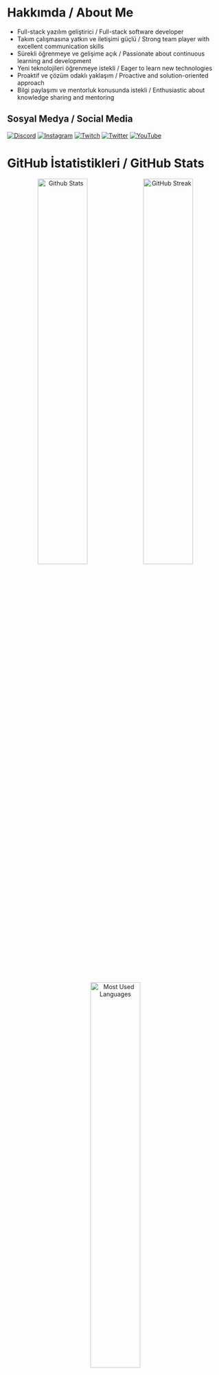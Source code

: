# Hakkımda / About Me

- Full-stack yazılım geliştirici / Full-stack software developer
- Takım çalışmasına yatkın ve iletişimi güçlü / Strong team player with excellent communication skills
- Sürekli öğrenmeye ve gelişime açık / Passionate about continuous learning and development
- Yeni teknolojileri öğrenmeye istekli / Eager to learn new technologies
- Proaktif ve çözüm odaklı yaklaşım / Proactive and solution-oriented approach
- Bilgi paylaşımı ve mentorluk konusunda istekli / Enthusiastic about knowledge sharing and mentoring

## Sosyal Medya / Social Media
[![Discord](https://img.shields.io/badge/Discord-%237289DA.svg?logo=discord&logoColor=white)](https://discord.gg/y68R7arX) 
[![Instagram](https://img.shields.io/badge/Instagram-%23E4405F.svg?logo=Instagram&logoColor=white)](https://instagram.com/polegut/) 
[![Twitch](https://img-shields.io/badge/Twitch-%239146FF.svg?logo=Twitch&logoColor=white)](https://twitch.tv/polegut) 
[![Twitter](https://img.shields.io/badge/Twitter-%231DA1F2.svg?logo=Twitter&logoColor=white)](https://twitter.com/polegut) 
[![YouTube](https://img.shields.io/badge/YouTube-%23FF0000.svg?logo=YouTube&logoColor=white)](https://youtube.com/channel/UCHrgDXcBzj-zxO_zueRr1rg)

# GitHub İstatistikleri / GitHub Stats
<div align="center">
  <img src="https://github-readme-stats.vercel.app/api?username=emirdnz&theme=dark&hide_border=true&include_all_commits=true&count_private=true" width="48%" alt="Github Stats"/>
  <img src="https://github-readme-streak-stats.herokuapp.com/?user=emirdnz&theme=dark&hide_border=true" width="48%" alt="GitHub Streak"/>
  <img src="https://github-readme-stats.vercel.app/api/top-langs/?username=emirdnz&theme=dark&hide_border=true&include_all_commits=true&count_private=true&layout=compact" width="48%" alt="Most Used Languages"/>
</div>

## Projelerim / My Projects

### 1. BUS-TICKET-SYSTEM
- **Türkçe Tanım:** Otobüs biletlerini çevrimiçi satma, rezervasyonları yönetme ve yolcu bilgilerini takip etme platformu.
- **İngilizce Tanım:** Online bus ticket sales, reservation management, and passenger tracking platform.
- **Teknolojiler:** React.js, TypeScript, .NET, SQL Server
- **Durum:** Geliştirme aşamasında
- **Tahmini Bitiş Tarihi:** 30.03.2026

### 2. BANK-SYSTEM
- **Türkçe Tanım:** Hesap açma, bakiye sorgulama, para yatırma/çekme ve müşteri işlemlerini yöneten temel bankacılık modülü.
- **İngilizce Tanım:** Basic banking module for account opening, balance inquiry, deposit/withdrawal, and customer operations.
- **Teknolojiler:** React.js, TypeScript, .NET, SQL Server
- **Durum:** Geliştirme aşamasında
- **Tahmini Bitiş Tarihi:** 30.03.2026

### 3. E-TİCARET PLATFORMU
- **Türkçe Tanım:** Ürün satışı, stok yönetimi ve müşteri takibi için tam bir e-ticaret platformu.
- **İngilizce Tanım:** Complete e-commerce platform for product sales, inventory management, and customer tracking.
- **Teknolojiler:** React.js, TypeScript, .NET, SQL Server
- **Durum:** Planlama aşamasında
- **Tahmini Başlangıç Tarihi:** 01.04.2026

### 4. PORTFÖY YÖNETİMİ
- **Türkçe Tanım:** Kişisel portföy yönetim ve analiz platformu.
- **İngilizce Tanım:** Personal portfolio management and analysis platform.
- **Teknolojiler:** React.js, TypeScript, .NET, SQL Server
- **Durum:** İde fikir aşamasında
- **Tahmini Başlangıç Tarihi:** 01.05.2026
  <tr>
    <td width="50%" valign="top"
        style="background:linear-gradient(135deg,#232526 0%,#414345 100%);
               border:1px solid #30363d;
               border-radius:20px;
               padding:36px 32px;
               margin:0 8px 36px 0;
               box-shadow:0 6px 32px #00000044;">
      <div style="display:flex; align-items:center; gap:16px; margin-bottom:16px;">
        <img src="https://img.icons8.com/ios-filled/40/ffffff/bus.png" alt="Bus Icon"/>
        <span style="color:#fff;
                     font-size:1.6em;
                     font-weight:900;
                     letter-spacing:1px;
                     font-family:Segoe UI,Arial,sans-serif;">
          BUS-TICKET-SYSTEM
        </span>
      </div>
      <hr style="border:0; border-top:2px solid #fff; margin:8px 0 16px 0;">
      <div style="color:#b3bfc9;
                  font-size:1.13em;
                  margin-bottom:8px;
                  font-weight:500;">
        Otobüs biletlerini çevrimiçi satma, rezervasyonları yönetme ve yolcu bilgilerini takip etme platformu.
      </div>
      <div style="color:#b3bfc9;
                  font-size:1.13em;
                  margin-bottom:22px;
                  font-weight:500;">
        Online bus ticket sales, reservation management, and passenger tracking platform.
      </div>
      <div style="margin-bottom:18px; display:flex; gap:6px; flex-wrap:wrap;">
        <img src="https://img.shields.io/badge/React-20232A?style=for-the-badge&logo=react&logoColor=61DAFB"
             alt="React Badge"/>
        <img src="https://img.shields.io/badge/TypeScript-007ACC?style=for-the-badge&logo=typescript&logoColor=white"
             alt="TypeScript Badge"/>
        <img src="https://img.shields.io/badge/.NET-512BD4?style=for-the-badge&logo=dotnet&logoColor=white"
             alt=".NET Badge"/>
        <img src="https://img.shields.io/badge/SQL%20Server-CC2927?style=for-the-badge&logo=microsoft-sql-server&logoColor=white"
             alt="SQL Server Badge"/>
      </div>
      <div>
        <span style="background:#21262d;
                     border-radius:8px;
                     padding:6px 16px;
                     color:#7ee787;
                     font-size:1.08em;
                     font-weight:700;
                     letter-spacing:0.5px;">
          📅 30.03.2026
          <span style="color:#b3bfc9;
                       font-size:0.95em;
                       margin-left:8px;">
            | Tahmini Bitiş / Estimated Finish
          </span>
        </span>
        <div style="margin-top:12px;">
          <img src="https://img.shields.io/badge/Development-grey?style=flat&logo=github"
               alt="Development Badge" style="margin:3px;"/>
          <img src="https://img.shields.io/badge/Yapım%20Aşamasında-007bff?style=flat&logo=github&logoColor=white"
               alt="Yapım Aşamasında Badge" style="margin:3px;"/>
        </div>
      </div>
    </td>
    <td width="50%" valign="top"
        style="background:linear-gradient(135deg,#232526 0%,#414345 100%);
               border:1px solid #30363d;
               border-radius:20px;
               padding:36px 32px;
               margin:0 0 36px 8px;
               box-shadow:0 6px 32px #00000044;">
      <div style="display:flex; align-items:center; gap:16px; margin-bottom:16px;">
        <img src="https://img.icons8.com/ios-filled/40/ffffff/bank.png" alt="bank icon"/>
        <span style="color:#fff;
                     font-size:1.6em;
                     font-weight:900;
                     letter-spacing:1px;
                     font-family:Segoe UI,Arial,sans-serif;">
          BANK-SYSTEM
        </span>
      </div>
      <hr style="border:0; border-top:2px solid #fff; margin:8px 0 16px 0;">
      <div style="color:#b3bfc9;
                  font-size:1.13em;
                  margin-bottom:8px;
                  font-weight:500;">
        Hesap açma, bakiye sorgulama, para yatırma/çekme ve müşteri işlemlerini yöneten temel bankacılık modülü.
      </div>
      <div style="color:#b3bfc9;
                  font-size:1.13em;
                  margin-bottom:22px;
                  font-weight:500;">
        Basic banking module for account opening, balance inquiry, deposit/withdrawal, and customer operations.
      </div>
      <div style="margin-bottom:18px; display:flex; gap:6px; flex-wrap:wrap;">
        <img src="https://img.shields.io/badge/React-20232A?style=for-the-badge&logo=react&logoColor=61DAFB"
             alt="React Badge"/>
        <img src="https://img.shields.io/badge/TypeScript-007ACC?style=for-the-badge&logo=typescript&logoColor=white"
             alt="TypeScript Badge"/>
        <img src="https://img.shields.io/badge/.NET-512BD4?style=for-the-badge&logo=dotnet&logoColor=white"
             alt=".NET Badge"/>
        <img src="https://img.shields.io/badge/SQL%20Server-CC2927?style=for-the-badge&logo=microsoft-sql-server&logoColor=white"
             alt="SQL Server Badge"/>
      </div>
      <div>
        <span style="background:#21262d;
                     border-radius:8px;
                     padding:6px 16px;
                     color:#7ee787;
                     font-size:1.08em;
                     font-weight:700;
                     letter-spacing:0.5px;">
          📅 30.03.2026
          <span style="color:#b3bfc9;
                       font-size:0.95em;
                       margin-left:8px;">
            | Tahmini Bitiş / Estimated Finish
          </span>
        </span>
        <div style="margin-top:12px;">
          <img src="https://img.shields.io/badge/Development-grey?style=flat&logo=github"
               alt="Development Badge" style="margin:3px;"/>
          <img src="https://img.shields.io/badge/In%20Progress-007bff?style=flat&logo=github&logoColor=white"
               alt="In Progress Badge" style="margin:3px;"/>
        </div>
      </div>
    </td>
  </tr>
</table>

